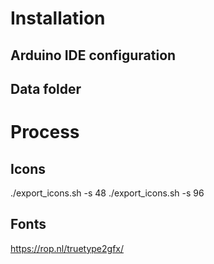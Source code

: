 # Installation

## Arduino IDE configuration

## Data folder

# Process

## Icons

./export_icons.sh -s 48
./export_icons.sh -s 96

## Fonts

https://rop.nl/truetype2gfx/
